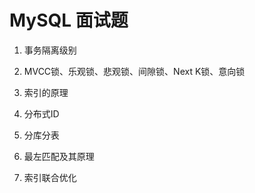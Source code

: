 # MySQL 面试题

1. 事务隔离级别

2. MVCC锁、乐观锁、悲观锁、间隙锁、Next K锁、意向锁

3. 索引的原理

4. 分布式ID

5. 分库分表

6. 最左匹配及其原理

7. 索引联合优化